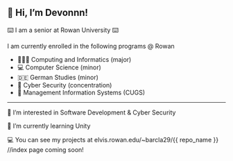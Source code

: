 👋 Hi, I’m Devonnn!
-----------------------------
⌨️ I am a senior at Rowan University ⌨️

I am currently enrolled in the following programs @ Rowan
- 👩🏼‍💻 Computing and Informatics (major)
- 💻 Computer Science (minor)
- 🇩🇪 German Studies (minor)
- 🔐 Cyber Security (concentration)
- 👔 Management Information Systems (CUGS)
-----------------------------
 👀 I’m interested in Software Development & Cyber Security
 
 🌱 I’m currently learning Unity
 
 💻 You can see my projects at elvis.rowan.edu/~barcla29/{{ repo_name }} //index page coming soon!

<!---
devonbarks/devonbarks is a ✨ special ✨ repository because its `README.md` (this file) appears on your GitHub profile.
You can click the Preview link to take a look at your changes.
--->
